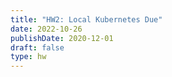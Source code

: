 ```yaml
---
title: "HW2: Local Kubernetes Due"
date: 2022-10-26
publishDate: 2020-12-01
draft: false
type: hw
---
```

